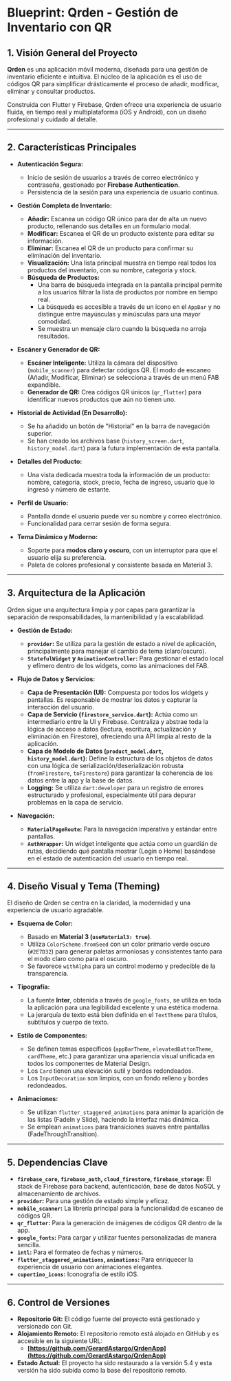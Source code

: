 
# Blueprint: Qrden - Gestión de Inventario con QR

## 1. Visión General del Proyecto

**Qrden** es una aplicación móvil moderna, diseñada para una gestión de inventario eficiente e intuitiva. El núcleo de la aplicación es el uso de códigos QR para simplificar drásticamente el proceso de añadir, modificar, eliminar y consultar productos.

Construida con Flutter y Firebase, Qrden ofrece una experiencia de usuario fluida, en tiempo real y multiplataforma (iOS y Android), con un diseño profesional y cuidado al detalle.

---

## 2. Características Principales

- **Autenticación Segura:**
  - Inicio de sesión de usuarios a través de correo electrónico y contraseña, gestionado por **Firebase Authentication**.
  - Persistencia de la sesión para una experiencia de usuario continua.

- **Gestión Completa de Inventario:**
  - **Añadir:** Escanea un código QR único para dar de alta un nuevo producto, rellenando sus detalles en un formulario modal.
  - **Modificar:** Escanea el QR de un producto existente para editar su información.
  - **Eliminar:** Escanea el QR de un producto para confirmar su eliminación del inventario.
  - **Visualización:** Una lista principal muestra en tiempo real todos los productos del inventario, con su nombre, categoría y stock.
  - **Búsqueda de Productos:**
    - Una barra de búsqueda integrada en la pantalla principal permite a los usuarios filtrar la lista de productos por nombre en tiempo real.
    - La búsqueda es accesible a través de un icono en el `AppBar` y no distingue entre mayúsculas y minúsculas para una mayor comodidad.
    - Se muestra un mensaje claro cuando la búsqueda no arroja resultados.


- **Escáner y Generador de QR:**
  - **Escáner Inteligente:** Utiliza la cámara del dispositivo (`mobile_scanner`) para detectar códigos QR. El modo de escaneo (Añadir, Modificar, Eliminar) se selecciona a través de un menú FAB expandible.
  - **Generador de QR:** Crea códigos QR únicos (`qr_flutter`) para identificar nuevos productos que aún no tienen uno.

- **Historial de Actividad (En Desarrollo):**
  - Se ha añadido un botón de "Historial" en la barra de navegación superior.
  - Se han creado los archivos base (`history_screen.dart`, `history_model.dart`) para la futura implementación de esta pantalla.

- **Detalles del Producto:**
  - Una vista dedicada muestra toda la información de un producto: nombre, categoría, stock, precio, fecha de ingreso, usuario que lo ingresó y número de estante.

- **Perfil de Usuario:**
  - Pantalla donde el usuario puede ver su nombre y correo electrónico.
  - Funcionalidad para cerrar sesión de forma segura.

- **Tema Dinámico y Moderno:**
  - Soporte para **modos claro y oscuro**, con un interruptor para que el usuario elija su preferencia.
  - Paleta de colores profesional y consistente basada en Material 3.

---

## 3. Arquitectura de la Aplicación

Qrden sigue una arquitectura limpia y por capas para garantizar la separación de responsabilidades, la mantenibilidad y la escalabilidad.

- **Gestión de Estado:**
  - **`provider`:** Se utiliza para la gestión de estado a nivel de aplicación, principalmente para manejar el cambio de tema (claro/oscuro).
  - **`StatefulWidget` y `AnimationController`:** Para gestionar el estado local y efímero dentro de los widgets, como las animaciones del FAB.

- **Flujo de Datos y Servicios:**
  - **Capa de Presentación (UI):** Compuesta por todos los widgets y pantallas. Es responsable de mostrar los datos y capturar la interacción del usuario.
  - **Capa de Servicio (`firestore_service.dart`):** Actúa como un intermediario entre la UI y Firebase. Centraliza y abstrae toda la lógica de acceso a datos (lectura, escritura, actualización y eliminación en Firestore), ofreciendo una API limpia al resto de la aplicación.
  - **Capa de Modelo de Datos (`product_model.dart`, `history_model.dart`):** Define la estructura de los objetos de datos con una lógica de serialización/deserialización robusta (`fromFirestore`, `toFirestore`) para garantizar la coherencia de los datos entre la app y la base de datos.
  - **Logging:** Se utiliza `dart:developer` para un registro de errores estructurado y profesional, especialmente útil para depurar problemas en la capa de servicio.

- **Navegación:**
  - **`MaterialPageRoute`:** Para la navegación imperativa y estándar entre pantallas.
  - **`AuthWrapper`:** Un widget inteligente que actúa como un guardián de rutas, decidiendo qué pantalla mostrar (Login o Home) basándose en el estado de autenticación del usuario en tiempo real.

---

## 4. Diseño Visual y Tema (Theming)

El diseño de Qrden se centra en la claridad, la modernidad y una experiencia de usuario agradable.

- **Esquema de Color:**
  - Basado en **Material 3 (`useMaterial3: true`)**.
  - Utiliza `ColorScheme.fromSeed` con un color primario verde oscuro (`#2E7D32`) para generar paletas armoniosas y consistentes tanto para el modo claro como para el oscuro.
  - Se favorece `withAlpha` para un control moderno y predecible de la transparencia.

- **Tipografía:**
  - La fuente **Inter**, obtenida a través de `google_fonts`, se utiliza en toda la aplicación para una legibilidad excelente y una estética moderna.
  - La jerarquía de texto está bien definida en el `TextTheme` para títulos, subtítulos y cuerpo de texto.

- **Estilo de Componentes:**
  - Se definen temas específicos (`appBarTheme`, `elevatedButtonTheme`, `cardTheme`, etc.) para garantizar una apariencia visual unificada en todos los componentes de Material Design.
  - Los `Card` tienen una elevación sutil y bordes redondeados.
  - Los `InputDecoration` son limpios, con un fondo relleno y bordes redondeados.

- **Animaciones:**
  - Se utilizan `flutter_staggered_animations` para animar la aparición de las listas (FadeIn y Slide), haciendo la interfaz más dinámica.
  - Se emplean `animations` para transiciones suaves entre pantallas (FadeThroughTransition).

---

## 5. Dependencias Clave

- **`firebase_core`, `firebase_auth`, `cloud_firestore`, `firebase_storage`:** El stack de Firebase para backend, autenticación, base de datos NoSQL y almacenamiento de archivos.
- **`provider`:** Para una gestión de estado simple y eficaz.
- **`mobile_scanner`:** La librería principal para la funcionalidad de escaneo de códigos QR.
- **`qr_flutter`:** Para la generación de imágenes de códigos QR dentro de la app.
- **`google_fonts`:** Para cargar y utilizar fuentes personalizadas de manera sencilla.
- **`intl`:** Para el formateo de fechas y números.
- **`flutter_staggered_animations`, `animations`:** Para enriquecer la experiencia de usuario con animaciones elegantes.
- **`cupertino_icons`:** Iconografía de estilo iOS.

---

## 6. Control de Versiones

- **Repositorio Git:** El código fuente del proyecto está gestionado y versionado con Git.
- **Alojamiento Remoto:** El repositorio remoto está alojado en GitHub y es accesible en la siguiente URL:
  - **[https://github.com/GerardAstargo/QrdenApp](https://github.com/GerardAstargo/QrdenApp)**
- **Estado Actual:** El proyecto ha sido restaurado a la versión 5.4 y esta versión ha sido subida como la base del repositorio remoto.

